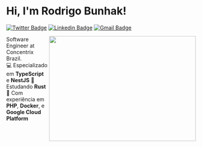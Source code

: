 <h1 align="left">Hi, I'm Rodrigo Bunhak!</h1>


[![Twitter Badge](https://img.shields.io/badge/-@rodrigobunhak-1f5aad?style=flat-square&labelColor=1f5aad&logo=twitter&logoColor=white&link=https://twitter.com/rodrigobunhak)](https://twitter.com/rodrigobunhak)
[![Linkedin Badge](https://img.shields.io/badge/-Rodrigo%20Bunhak-1f5aad?style=flat-square&logo=Linkedin&logoColor=white&link=https://www.linkedin.com/in/rodrigo-bunhak/)](https://www.linkedin.com/in/rodrigo-bunhak/) 
[![Gmail Badge](https://img.shields.io/badge/-rodrigo.bunhak@gmail.com-1f5aad?style=flat-square&logo=Gmail&logoColor=white&link=mailto:rodrigo.bunhak@gmail.com)](mailto:rodrigo.bunhak@gmail.com)



<img align="right" width="390em" height="280em" src="https://user-images.githubusercontent.com/61331457/152841187-544b88c6-9a84-426c-b583-54e5d9f4b5de.svg" />



Software Engineer at Concentrix Brazil. </br>
💻 Especializado em **TypeScript** e **NestJS**
🦀 Estudando **Rust**
🔧 Com experiência em **PHP**, **Docker**, e **Google Cloud Platform**
